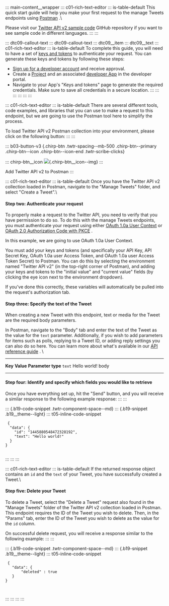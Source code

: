 ::: main-content__wrapper
::: c01-rich-text-editor
::: is-table-default
This quick start guide will help you make your first request to the
manage Tweets endpoints using
[Postman](https://developer.twitter.com/en/docs/tools-and-libraries/using-postman)
.\

Please visit our [Twitter API v2 sample
code](https://github.com/twitterdev/Twitter-API-v2-sample-code) GitHub
repository if you want to see sample code in different languages.
:::
:::

::: dtc09-callout-text
::: dtc09-callout-text
::: dtc09__item
::: dtc09__text
::: c01-rich-text-editor
::: is-table-default
To complete this guide, you will need to have a set of [keys and
tokens](/en/docs/authentication) to authenticate your request. You can
generate these keys and tokens by following these steps:

-   [Sign up for a developer account](/en/apply-for-access) and receive
    approval.
-   Create a [Project](/en/docs/projects) and an associated [developer
    App](/en/docs/apps) in the developer portal.
-   Navigate to your App\'s "Keys and tokens" page to generate the
    required credentials. Make sure to save all credentials in a secure
    location.
:::
:::
:::
:::
:::
:::

::: c01-rich-text-editor
::: is-table-default
There are several different tools, code examples, and libraries that you
can use to make a request to this endpoint, but we are going to use the
Postman tool here to simplify the process.

To load Twitter API v2 Postman collection into your environment, please
click on the following button:
:::
:::

::: b03-button-v3
[](https://t.co/twitter-api-postman){.chirp-btn .twtr-spacing--mb-500
.chirp-btn--primary .chirp-btn--icon .chirp-btn--icon-end
.twtr-scribe-clicks}

::: chirp-btn__icon
![](https://cdn.cms-twdigitalassets.com/content/dam/developer-twitter/m1_vnext/carat.svg){.chirp-btn__icon--img}
:::

Add Twitter API v2 to Postman
:::

::: c01-rich-text-editor
::: is-table-default
Once you have the Twitter API v2 collection loaded in Postman, navigate
to the "Manage Tweets" folder, and select "Create a Tweet".\

#### Step two: Authenticate your request

To properly make a request to the Twitter API, you need to verify that
you have permission to do so. To do this with the manage Tweets
endpoints, you must authenticate your request using either [OAuth 1.0a
User Context](/en/docs/authentication/oauth-1-0a) or [OAuth 2.0
Authorization Code with
PKCE](/en/docs/authentication/oauth-2-0/authorization-code) .

In this example, we are going to use OAuth 1.0a User Context.

You must add your keys and tokens (and specifically your API Key, API
Secret Key, OAuth 1.0a user Access Token, and OAuth 1.0a user Access
Token Secret) to Postman. You can do this by selecting the environment
named "Twitter API v2" (in the top-right corner of Postman), and adding
your keys and tokens to the \"initial value\" and \"current value\"
fields (by clicking the eye icon next to the environment dropdown).

If you\'ve done this correctly, these variables will automatically be
pulled into the request\'s authorization tab.

#### Step three: Specify the text of the Tweet

When creating a new Tweet with this endpoint, text or media for the
Tweet are the required body parameters.

In Postman, navigate to the "Body" tab and enter the text of the Tweet
as the value for the ` text ` parameter. Additionally, if you wish to
add parameters for items such as polls, replying to a Tweet ID, or
adding reply settings you can also do so here. You can learn more about
what's available in our [API reference
guide](https://developer.twitter.com/en/docs/twitter-api/tweets/manage-tweets/api-reference)
. \

  ---------- -------------- --------------------
  **Key**    **Value**      **Parameter type**
  ` text `   Hello world!   body
  ---------- -------------- --------------------

####  Step four: Identify and specify which fields you would like to retrieve

Once you have everything set up, hit the \"Send\" button, and you will
receive a similar response to the following example response:
:::
:::

::: {.b19-code-snippet .twtr-component-space--md}
::: {.b19-snippet .b19__theme--light}
::: t05-inline-code-snippet
``` line-numbers
 {
  "data": {
    "id": "1445880548472328192",
    "text": "Hello world!"
  }
}
    
```
:::
:::
:::

::: c01-rich-text-editor
::: is-table-default
If the returned response object contains an ` id ` and the ` text ` of
your Tweet, you have successfully created a Tweet.\

####  Step five: Delete your Tweet  

To delete a Tweet, select the "Delete a Tweet" request also found in the
"Manage Tweets" folder of the Twitter API v2 collection loaded in
Postman. This endpoint requires the ID of the Tweet you wish to delete.
Then, in the "Params" tab, enter the ID of the Tweet you wish to delete
as the value for the ` id ` column.

On successful delete request, you will receive a response similar to the
following example:
:::
:::

::: {.b19-code-snippet .twtr-component-space--md}
::: {.b19-snippet .b19__theme--light}
::: t05-inline-code-snippet
``` line-numbers
 {
   "data": {
       "deleted" : true
   }
}

    
```
:::
:::
:::
:::
